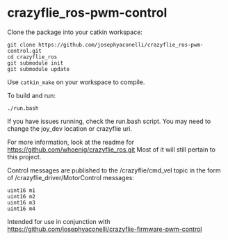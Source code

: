 crazyflie_ros-pwm-control
=============

Clone the package into your catkin workspace:
```
git clone https://github.com/josephyaconelli/crazyflie_ros-pwm-control.git
cd crazyflie_ros
git submodule init
git submodule update
```

Use `catkin_make` on your workspace to compile.

To build and run:
```
./run.bash
```
If you have issues running, check the run.bash script. You may need to change the joy_dev location or crazyflie uri.

For more information, look at the readme for https://github.com/whoenig/crazyflie_ros.git
Most of it will still pertain to this project.

Control messages are published to the /crazyflie/cmd_vel topic in the form of /crazyflie_driver/MotorControl messages:
```
uint16 m1
uint16 m2
uint16 m3
uint16 m4
```

Intended for use in conjunction with https://github.com/josephyaconelli/crazyflie-firmware-pwm-control
